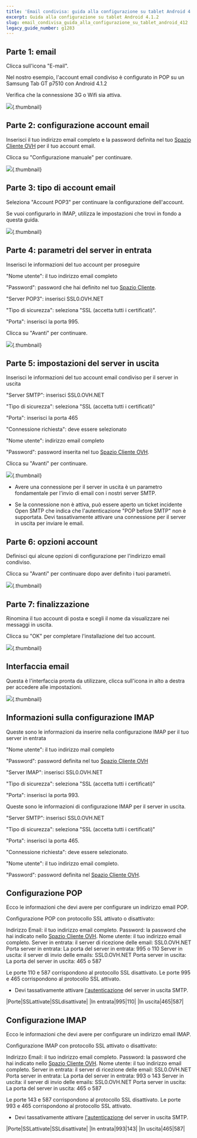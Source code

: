 ```yaml
---
title: 'Email condivisa: guida alla configurazione su tablet Android 4.1.2'
excerpt: Guida alla configurazione su tablet Android 4.1.2
slug: email_condivisa_guida_alla_configurazione_su_tablet_android_412
legacy_guide_number: g1283
---
```



## Parte 1: email
Clicca sull'icona "E-mail".

Nel nostro esempio, l'account email condiviso è configurato in POP su un Samsung Tab GT p7510 con Android 4.1.2

Verifica che la connessione 3G o Wifi sia attiva.

![](images/img_1161.jpg){.thumbnail}


## Parte 2: configurazione account email
Inserisci il tuo indirizzo email completo e la password definita nel tuo [Spazio Cliente OVH](https://www.ovh.com/managerv3/) per il tuo account email.

Clicca su "Configurazione manuale" per continuare.

![](images/img_1162.jpg){.thumbnail}


## Parte 3: tipo di account email
Seleziona "Account POP3" per continuare la configurazione dell'account.

Se vuoi configurarlo in IMAP, utilizza le impostazioni che trovi in fondo a questa guida.

![](images/img_1163.jpg){.thumbnail}


## Parte 4: parametri del server in entrata
Inserisci le informazioni del tuo account per proseguire

"Nome utente": il tuo indirizzo email completo

"Password": password che hai definito nel tuo [Spazio Cliente](https://www.ovh.com/managerv3/).

"Server POP3": inserisci SSL0.OVH.NET

"Tipo di sicurezza": seleziona "SSL (accetta tutti i certificati)".

"Porta": inserisci la porta 995.

Clicca su "Avanti" per continuare.

![](images/img_1164.jpg){.thumbnail}


## Parte 5: impostazioni del server in uscita
Inserisci le informazioni del tuo account email condiviso per il server in uscita

"Server SMTP": inserisci SSL0.OVH.NET

"Tipo di sicurezza": seleziona "SSL (accetta tutti i certificati)"

"Porta": inserisci la porta 465

"Connessione richiesta": deve essere selezionato 

"Nome utente": indirizzo email completo

"Password": password inserita nel tuo [Spazio Cliente OVH](https://www.ovh.com/managerv3/).

Clicca su "Avanti" per continuare.

![](images/img_1165.jpg){.thumbnail}

- Avere una connessione per il server in uscita è un parametro fondamentale per l'invio di email con i nostri server SMTP.

- Se la connessione non è attiva, può essere aperto un ticket incidente Open SMTP che indica che l'autenticazione "POP before SMTP" non è supportata. Devi tassativamente attivare una connessione per il server in uscita per inviare le email.




## Parte 6: opzioni account
Definisci qui alcune opzioni di configurazione per l'indirizzo email condiviso.

Clicca su "Avanti" per continuare dopo aver definito i tuoi parametri.

![](images/img_1166.jpg){.thumbnail}


## Parte 7: finalizzazione
Rinomina il tuo account di posta e scegli il nome da visualizzare nei messaggi in uscita.

Clicca su "OK" per completare l'installazione del tuo account.

![](images/img_1167.jpg){.thumbnail}


## Interfaccia email
Questa è l'interfaccia pronta da utilizzare, clicca sull'icona in alto a destra per accedere alle impostazioni.

![](images/img_1168.jpg){.thumbnail}


## Informazioni sulla configurazione IMAP
Queste sono le informazioni da inserire nella configurazione IMAP per il tuo server in entrata

"Nome utente": il tuo indirizzo mail completo

"Password": password definita nel tuo [Spazio Cliente OVH](https://www.ovh.com/managerv3/)

"Server IMAP": inserisci SSL0.OVH.NET

"Tipo di sicurezza": seleziona "SSL (accetta tutti i certificati)"

"Porta": inserisci la porta 993.

Queste sono le informazioni di configurazione IMAP per il server in uscita. 

"Server SMTP": inserisci SSL0.OVH.NET

"Tipo di sicurezza": seleziona "SSL (accetta tutti i certificati)"

"Porta": inserisci la porta 465.

"Connessione richiesta": deve essere selezionato.

"Nome utente": il tuo indirizzo email completo.

"Password": password definita nel [Spazio Cliente OVH](https://www.ovh.com/managerv3/).


## Configurazione POP
Ecco le informazioni che devi avere per configurare un indirizzo email POP.

Configurazione POP con protocollo SSL attivato o disattivato: 

Indirizzo Email: il tuo indirizzo email completo.
Password: la password che hai indicato nello [Spazio Cliente OVH](https://www.ovh.com/managerv3/).
Nome utente: il tuo indirizzo email completo.
Server in entrata: il server di ricezione delle email: SSL0.OVH.NET
Porta server in entrata: La porta del server in entrata: 995 o 110
Server in uscita: il server di invio delle emails: SSL0.OVH.NET
Porta server in uscita: La porta del server in uscita: 465 o 587

Le porte 110 e 587 corrispondono al protocollo SSL disattivato.
Le porte 995 e 465 corrispondono al protocollo SSL attivato.


- Devi tassativamente attivare [l'autenticazione](#configuration_protocole_pop_partie_5_parametres_du_serveur_sortant) del server in uscita SMTP.


|Porte|SSLattivate|SSLdisattivate|
|In entrata|995|110|
|In uscita|465|587|




## Configurazione IMAP
Ecco le informazioni che devi avere per configurare un indirizzo email IMAP.

Configurazione IMAP con protocollo SSL attivato o disattivato: 

Indirizzo Email: il tuo indirizzo email completo.
Password: la password che hai indicato nello [Spazio Cliente OVH](https://www.ovh.com/managerv3/).
Nome utente: il tuo indirizzo email completo.
Server in entrata: il server di ricezione delle email: SSL0.OVH.NET
Porta server in entrata: La porta del server in entrata: 993 o 143
Server in uscita: il server di invio delle emails: SSL0.OVH.NET
Porta server in uscita: La porta del server in uscita: 465 o 587

Le porte 143 e 587 corrispondono al protocollo SSL disattivato.
Le porte 993 e 465 corrispondono al protocollo SSL attivato.


- Devi tassativamente attivare [l'autenticazione](#configuration_protocole_pop_partie_5_parametres_du_serveur_sortant) del server in uscita SMTP.


|Porte|SSLattivate|SSLdisattivate|
|In entrata|993|143|
|In uscita|465|587|



